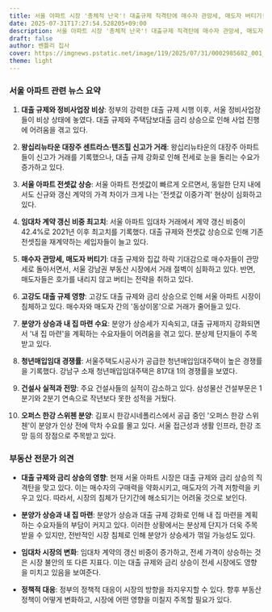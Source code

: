 ```yaml
---
title: 서울 아파트 시장 '총체적 난국'! 대출규제 직격탄에 매수자 관망세, 매도자 버티기! 집값 하락에 전세값 폭등까지!
date: 2025-07-31T17:27:54.528205+09:00
description: 서울 아파트 시장 '총체적 난국'! 대출규제 직격탄에 매수자 관망세, 매도자 버티기! 집값 하락에 전세값 폭등까지!
draft: false
author: 벤틀리 집사
cover: https://imgnews.pstatic.net/image/119/2025/07/31/0002985682_001_20250731060110729.jpg
theme: light
---
```


### 서울 아파트 관련 뉴스 요약

1. **대출 규제와 정비사업장 비상**: 정부의 강력한 대출 규제 시행 이후, 서울 정비사업장들이 비상 상태에 놓였다. 대출 규제와 주택담보대출 금리 상승으로 인해 사업 진행에 어려움을 겪고 있다.

2. **왕십리뉴타운 대장주 센트라스·텐즈힐 신고가 거래**: 왕십리뉴타운의 대장주 아파트들이 신고가 거래를 기록했으나, 대출 규제 강화로 인해 전세로 눈을 돌리는 수요가 증가하고 있다.

3. **서울 아파트 전셋값 상승**: 서울 아파트 전셋값이 빠르게 오르면서, 동일한 단지 내에서도 신규와 갱신 계약의 가격 차이가 크게 나는 '전셋값 이중가격' 현상이 심화하고 있다.

4. **임대차 계약 갱신 비중 최고치**: 서울 아파트 임대차 거래에서 계약 갱신 비중이 42.4%로 2021년 이후 최고치를 기록했다. 대출 규제와 전셋값 상승으로 인해 기존 전셋집을 재계약하는 세입자들이 늘고 있다.

5. **매수자 관망세, 매도자 버티기**: 대출 규제와 집값 하락 기대감으로 매수자들이 관망세로 돌아서면서, 서울 강남권 부동산 시장에서 거래 절벽이 심화하고 있다. 반면, 매도자들은 호가를 내리지 않고 버티는 전략을 취하고 있다.

6. **고강도 대출 규제 영향**: 고강도 대출 규제와 금리 상승으로 인해 서울 아파트 시장이 침체하고 있다. 매수자와 매도자 간의 '동상이몽'으로 거래가 줄어들고 있다.

7. **분양가 상승과 내 집 마련 수요**: 분양가 상승세가 지속되고, 대출 규제까지 강화되면서 '내 집 마련'을 계획하는 수요자들이 어려움을 겪고 있다. 분상제 단지들이 주목받고 있다.

8. **청년매입임대 경쟁률**: 서울주택도시공사가 공급한 청년매입임대주택이 높은 경쟁률을 기록했다. 강남구 소재 청년매입임대주택은 817대 1의 경쟁률을 보였다.

9. **건설사 실적과 전망**: 주요 건설사들의 실적이 감소하고 있다. 삼성물산 건설부문은 1분기와 2분기 연속으로 작년보다 못한 성적을 거뒀다.

10. **오퍼스 한강 스위첸 분양**: 김포시 한강시네폴리스에서 공급 중인 '오퍼스 한강 스위첸'이 분양가 인상 전에 막차 수요를 몰고 있다. 서울 접근성과 생활 인프라, 한강 조망 등의 장점으로 주목받고 있다.

### 부동산 전문가 의견

- **대출 규제와 금리 상승의 영향**: 현재 서울 아파트 시장은 대출 규제와 금리 상승의 직격탄을 맞고 있다. 이는 매수자의 구매력을 약화시키고, 매도자의 가격 저항력을 키우고 있다. 따라서, 시장의 침체가 단기간에 해소되기는 어려울 것으로 보인다.

- **분양가 상승과 내 집 마련**: 분양가 상승과 대출 규제 강화로 인해 내 집 마련을 계획하는 수요자들의 부담이 커지고 있다. 이러한 상황에서는 분상제 단지가 더욱 주목받을 수 있지만, 전반적인 시장 침체로 인해 분양가 상승세가 꺾일 가능성도 있다.

- **임대차 시장의 변화**: 임대차 계약의 갱신 비중이 증가하고, 전세 가격이 상승하는 것은 시장 불안의 또 다른 지표다. 이는 대출 규제와 금리 상승이 전세 시장에도 영향을 미치고 있음을 보여준다.

- **정책적 대응**: 정부의 정책적 대응이 시장의 방향을 좌지우지할 수 있다. 향후 부동산 정책이 어떻게 변화하고, 시장에 어떤 영향을 미칠지 주목할 필요가 있다.